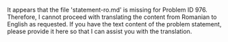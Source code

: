 It appears that the file 'statement-ro.md' is missing for Problem ID 976. Therefore, I cannot proceed with translating the content from Romanian to English as requested. If you have the text content of the problem statement, please provide it here so that I can assist you with the translation.
